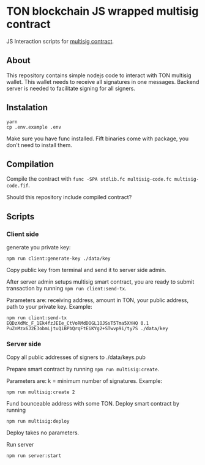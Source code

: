 # TON blockchain JS wrapped multisig contract

JS Interaction scripts for [multisig contract](https://github.com/akifoq/multisig).

## About
This repository contains simple nodejs code to interact with TON multisig wallet. This wallet needs to receive all signatures in one messages. Backend server is needed to facilitate signing for all signers.

## Instalation

```
yarn
cp .env.example .env
```
Make sure you have func installed.
Fift binaries come with package, you don't need to install them.

## Compilation

Compile the contract with `func -SPA stdlib.fc multisig-code.fc multisig-code.fif`.

Should this repository include compiled contract?

## Scripts

### Client side

generate you private key:

```
npm run client:generate-key ./data/key
```

Copy public key from terminal and send it to server side admin.

After server admin setups multisig smart contract, you are ready to submit transaction by running `npm run client:send-tx`.

Parameters are: receiving address, amount in TON, your public address, path to your private key.
Example:

```
npm run client:send-tx EQDzXdMc_F_1Ek4fzJEIe_CtVoRMdDOGL1OJSsT5Tma5XYHQ 0.1 PuZnMzx6J2E3obmLjtuQiBPbQrqFtEiKYg2+STwvp9i/ty7S ./data/key
```

### Server side

Copy all public addresses of signers to ./data/keys.pub

Prepare smart contract by running
`npm run multisig:create`.

Parameters are: k = minimum number of signatures.
Example:

```
npm run multisig:create 2
```
Fund bounceable address with some TON.
Deploy smart contract by running

```
npm run multisig:deploy
```

Deploy takes no parameters.

Run server

```
npm run server:start
```
